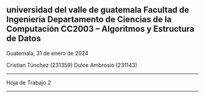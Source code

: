 universidad del valle de guatemala
Facultad de Ingeniería
Departamento de Ciencias de la Computación
CC2003 – Algoritmos y Estructura de Datos
--------------------------------------

Guatemala, 31 de enero de 2024

Cristian Túnchez (231359)
Dulce Ambrosio (231143)

--------------------------------------

Hoja de Trabajo 2

--------------------------------------
